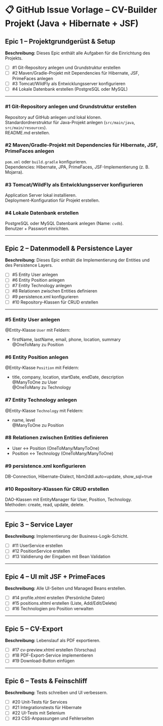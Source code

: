 # 📋 GitHub Issue Vorlage – CV-Builder Projekt (Java + Hibernate + JSF)

## Epic 1 – Projektgrundgerüst & Setup
**Beschreibung:**
Dieses Epic enthält alle Aufgaben für die Einrichtung des Projekts.

- [ ] #1 Git-Repository anlegen und Grundstruktur erstellen
- [ ] #2 Maven/Gradle-Projekt mit Dependencies für Hibernate, JSF, PrimeFaces anlegen
- [ ] #3 Tomcat/WildFly als Entwicklungsserver konfigurieren
- [ ] #4 Lokale Datenbank erstellen (PostgreSQL oder MySQL)

---

### #1 Git-Repository anlegen und Grundstruktur erstellen
Repository auf GitHub anlegen und lokal klonen.  
Standardordnerstruktur für Java-Projekt anlegen (`src/main/java`, `src/main/resources`).  
README.md erstellen.

### #2 Maven/Gradle-Projekt mit Dependencies für Hibernate, JSF, PrimeFaces anlegen
`pom.xml` oder `build.gradle` konfigurieren.  
Dependencies: Hibernate, JPA, PrimeFaces, JSF-Implementierung (z. B. Mojarra).

### #3 Tomcat/WildFly als Entwicklungsserver konfigurieren
Application Server lokal installieren.  
Deployment-Konfiguration für Projekt erstellen.

### #4 Lokale Datenbank erstellen
PostgreSQL oder MySQL Datenbank anlegen (Name: `cvdb`).  
Benutzer + Passwort einrichten.

---

## Epic 2 – Datenmodell & Persistence Layer
**Beschreibung:**
Dieses Epic enthält die Implementierung der Entities und des Persistence Layers.

- [ ] #5 Entity User anlegen
- [ ] #6 Entity Position anlegen
- [ ] #7 Entity Technology anlegen
- [ ] #8 Relationen zwischen Entities definieren
- [ ] #9 persistence.xml konfigurieren
- [ ] #10 Repository-Klassen für CRUD erstellen

---

### #5 Entity User anlegen
@Entity-Klasse `User` mit Feldern:  
- firstName, lastName, email, phone, location, summary  
@OneToMany zu Position

### #6 Entity Position anlegen
@Entity-Klasse `Position` mit Feldern:  
- title, company, location, startDate, endDate, description  
@ManyToOne zu User  
@OneToMany zu Technology

### #7 Entity Technology anlegen
@Entity-Klasse `Technology` mit Feldern:  
- name, level  
@ManyToOne zu Position

### #8 Relationen zwischen Entities definieren
- User ↔ Position (OneToMany/ManyToOne)  
- Position ↔ Technology (OneToMany/ManyToOne)

### #9 persistence.xml konfigurieren
DB-Connection, Hibernate-Dialect, hbm2ddl.auto=update, show_sql=true

### #10 Repository-Klassen für CRUD erstellen
DAO-Klassen mit EntityManager für User, Position, Technology.  
Methoden: create, read, update, delete.

---

## Epic 3 – Service Layer
**Beschreibung:**
Implementierung der Business-Logik-Schicht.

- [ ] #11 UserService erstellen
- [ ] #12 PositionService erstellen
- [ ] #13 Validierung der Eingaben mit Bean Validation

---

## Epic 4 – UI mit JSF + PrimeFaces
**Beschreibung:**
Alle UI-Seiten und Managed Beans erstellen.

- [ ] #14 profile.xhtml erstellen (Persönliche Daten)
- [ ] #15 positions.xhtml erstellen (Liste, Add/Edit/Delete)
- [ ] #16 Technologien pro Position verwalten

---

## Epic 5 – CV-Export
**Beschreibung:**
Lebenslauf als PDF exportieren.

- [ ] #17 cv-preview.xhtml erstellen (Vorschau)
- [ ] #18 PDF-Export-Service implementieren
- [ ] #19 Download-Button einfügen

---

## Epic 6 – Tests & Feinschliff
**Beschreibung:**
Tests schreiben und UI verbessern.

- [ ] #20 Unit-Tests für Services
- [ ] #21 Integrationstests für Hibernate
- [ ] #22 UI-Tests mit Selenium
- [ ] #23 CSS-Anpassungen und Fehlerseiten

